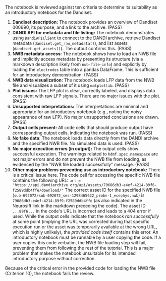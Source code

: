 The notebook is reviewed against ten criteria to determine its suitability as an introductory notebook for the Dandiset.

1.  **Dandiset description:** The notebook provides an overview of Dandiset 000690, its purpose, and a link to the archive. (PASS)
2.  **DANDI API for metadata and file listing:** The notebook demonstrates using `DandiAPIClient` to connect to the DANDI archive, retrieve Dandiset metadata (`dandiset.get_raw_metadata()`), and list assets (`dandiset.get_assets()`). The output confirms this. (PASS)
3.  **NWB metadata access:** The notebook shows how to load an NWB file and implicitly access metadata by presenting its structure (via a markdown description likely from `nwb-file-info`) and explicitly by loading the `electrodes` table into a pandas DataFrame. This is sufficient for an introductory demonstration. (PASS)
4.  **NWB data visualization:** The notebook loads LFP data from the NWB file and visualizes a subset of it using `matplotlib`. (PASS)
5.  **Plot issues:** The LFP plot is clear, correctly labeled, and displays data consistent with raw LFP signals. There are no major issues with the plot. (PASS)
6.  **Unsupported interpretations:** The interpretations are minimal and appropriate for an introductory notebook (e.g., noting the noisy appearance of raw LFP). No major unsupported conclusions are drawn. (PASS)
7.  **Output cells present:** All code cells that should produce output have corresponding output cells, indicating the notebook was run. (PASS)
8.  **No fake data:** The notebook loads data directly from the DANDI archive and the specified NWB file. No simulated data is used. (PASS)
9.  **No major execution errors (in output):** The output cells show successful execution. The warnings related to `hdmf.spec.namespace` are not major errors and do not prevent the NWB file from loading, as evidenced by the "NWB file loaded successfully" message. (PASS)
10. **Other major problems preventing use as introductory notebook:** There is a critical issue here. The code cell for accessing the specific NWB file contains the following URL:
    `url = "https://api.dandiarchive.org/api/assets/79686db3-e4ef-4214-89f6-f2589ddb4ffe/download/"`
    The correct asset ID for the specified NWB file (`sub-692072/sub-692072_ses-1298465622_probe-1_ecephys.nwb`) is `79686db3-e4ef-4214-89f9-f2589ddb4ffe` (as also indicated in the Neurosift link in the markdown preceding the code). The asset ID `...89f6...` in the code's URL is incorrect and leads to a 404 error if used.
    While the output cells indicate that the notebook *ran successfully* at some point (implying the URL was corrected during that specific execution run or the asset was temporarily available at the wrong URL, which is highly unlikely), the *provided code itself* contains this error. An introductory notebook must be runnable by a user copying the code. If a user copies this code verbatim, the NWB file loading step will fail, preventing them from following the rest of the tutorial. This is a major problem that makes the notebook unsuitable for its intended introductory purpose without correction.

Because of the critical error in the provided code for loading the NWB file (Criterion 10), the notebook fails the review.